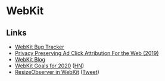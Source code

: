 # WebKit

## Links

* [WebKit Bug Tracker](http://bugs.webkit.org)
* [Privacy Preserving Ad Click Attribution For the Web \(2019\)](https://webkit.org/blog/8943/privacy-preserving-ad-click-attribution-for-the-web/)
* [WebKit Blog](https://webkit.org/blog/)
* [WebKit Goals for 2020](https://trac.webkit.org/wiki/WebKitGoalsfor2020) \([HN](https://news.ycombinator.com/item?id=21489686)\)
* [ResizeObserver in WebKit](https://webkit.org/blog/9997/resizeobserver-in-webkit/) \([Tweet](https://twitter.com/addyosmani/status/1248899086490558465)\)


